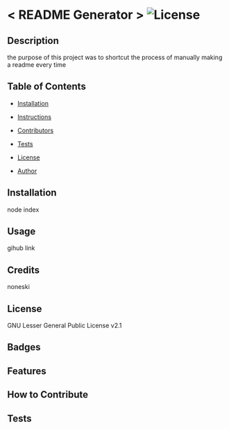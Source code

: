 # < README Generator > ![License](https://img.shields.io/static/v1?label=license&message=GNU-Lesser-GPLv2.1&color=9cf) 


## Description
the purpose of this project was to shortcut the process of manually making a readme every time 

## Table of Contents

- [Installation](#Installation)

- [Instructions](#Instructions)

- [Contributors](#Contributors)

- [Tests](#Tests)

- [License](#License)

- [Author](#Author)


## Installation
node index

## Usage
gihub link

## Credits
noneski

## License
GNU Lesser General Public License v2.1

## Badges

## Features

## How to Contribute

## Tests

